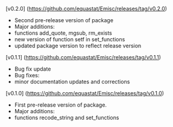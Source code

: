 [v0.2.0] (https://github.com/equastat/Emisc/releases/tag/v0.2.0)
- Second pre-release version of package
- Major additions:
 - functions add_quote, mgsub, rm_exists
 - new version of function setf in set_functions
 - updated package version to reflect release version

 [v0.1.1] (https://github.com/equastat/Emisc/releases/tag/v0.1.1)
- Bug fix update 
- Bug fixes:
 - minor documentation updates and corrections

[v0.1.0] (https://github.com/equastat/Emisc/releases/tag/v0.1.0)
- First pre-release version of package. 
- Major additions:
 - functions recode_string and set_functions 
